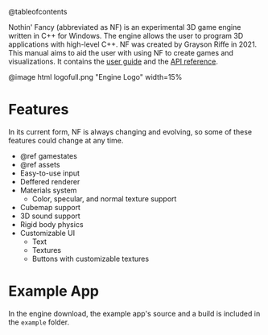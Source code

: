 @tableofcontents

Nothin' Fancy (abbreviated as NF) is an experimental 3D game engine written in C++
for Windows. The engine allows the user to program 3D applications with high-level
C++. NF was created by Grayson Riffe in 2021. This manual aims to aid the user
with using NF to create games and visualizations. It contains the
[user guide](tutorial.html) and the [API reference](namespaces.html).

@image html logofull.png "Engine Logo" width=15%

Features
===

In its current form, NF is always changing and evolving, so some of these features could change
at any time.

- @ref gamestates
- @ref assets
- Easy-to-use input
- Deffered renderer
- Materials system
  - Color, specular, and normal texture support
- Cubemap support
- 3D sound support
- Rigid body physics
- Customizable UI
  - Text
  - Textures
  - Buttons with customizable textures

Example App
===

In the engine download, the example app's source and a build is included in the `example`
folder.